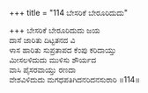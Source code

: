 +++
title = "114 ಬೇಸರಿಕೆ ಬೇರೂರಿದುದು"

+++
ಬೇಸರಿಕೆ ಬೇರೂರಿದುದು ಜಯ   
ದಾಸೆ ಜಾರಿತು ದಿಟ್ಟತನದ ವಿ  
ಳಾಸ ಹಾರಿತು ಸುಪ್ರತಾಪದ ಕೆಂಪು ಕರಿದಾಯ್ತು  
ಮೀಸಲಳಿದುದು ಮುಳಿಸು ಶೌರ್ಯದ  
ವಾಸಿ ಪೈಸರವಾಯ್ತು ರಣದಾ   
ವೇಶವಿಳಿದುದು ಮಗಧಪತಿಗಿದನರಿದನಸುರಾರಿ     ॥114॥